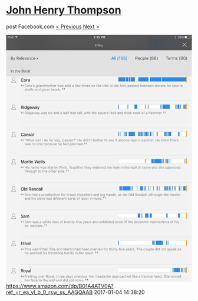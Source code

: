 # [John Henry Thompson](../README.md)
post Facebook.com
[< Previous](2017-01-04-3.md) [Next >](2016-11-04-1.md)

[![](../media/2017-01-04/iOS-Photos-https-www-amazon-com-dp-B01A4ATV0A-ref_-r_ea_vl_b_0_r-1.jpg)](../README.md)
https://www.amazon.com/dp/B01A4ATV0A?ref_=r_ea_vl_b_0_rsw_ss_AAGQAAB
2017-01-04 14:38:20
